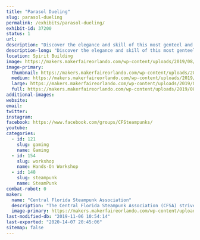 ```yaml
---
title: "Parasol Dueling"
slug: parasol-dueling
permalink: /exhibits/parasol-dueling/
exhibit-id: 37200
status: 1
url: 
description: "Discover the elegance and skill of this most genteel and worthy competition! Learn the rules of this honorable sport for ladies and observe demonstrations via this interactive activity. Through skillful turns and placements of parasols; precise timing; and through coquettish flirtations, competitors will challenge each other in this Steampunk battle of flair. Demonstration parasols available upon request."
description-long: "Discover the elegance and skill of this most genteel and worthy competition! Learn the rules of this honorable sport for ladies and observe demonstrations via this interactive activity. Through skillful turns and placements of parasols; precise timing; and through coquettish flirtations, competitors will challenge each other in this Steampunk battle of flair. Demonstration parasols available upon request."
location: Spirit Building
image: https://makers.makerfaireorlando.com/wp-content/uploads/2019/08/PD-booth.jpg
image-primary:
  thumbnail: https://makers.makerfaireorlando.com/wp-content/uploads/2019/08/PD-booth-150x150.jpg
  medium: https://makers.makerfaireorlando.com/wp-content/uploads/2019/08/PD-booth-225x300.jpg
  large: https://makers.makerfaireorlando.com/wp-content/uploads/2019/08/PD-booth.jpg
  full: https://makers.makerfaireorlando.com/wp-content/uploads/2019/08/PD-booth.jpg
additional-images:
website: 
email: 
twitter: 
instagram: 
facebook: https://www.facebook.com/groups/CFSteampunks/
youtube: 
categories:
  - id: 121
    slug: gaming
    name: Gaming
  - id: 154
    slug: workshop
    name: Hands-On Workshop
  - id: 148
    slug: steampunk
    name: SteamPunk
combat-robot: 0
maker:
  name: "Central Florida Steampunk Association"
  description: "The Central Florida Steampunk Association (CFSA) strives to bring Steampunk to anyone who is interested in the genre, or interested in learning how we make our props and costumes.  Our members have experience in leather working, jewelry making, sewing, prop making, simple wearable electronics, and much more.  We frequently hold classes in an effort to share our knowledge base and encourage learners to try new skills.  We'll have several items on display to showcase some of the skills and classes we have to offer.  "
  image-primary: https://makers.makerfaireorlando.com/wp-content/uploads/2017/10/Adobe-Spark-1-1024x1024.jpg
last-modified-db: "2019-11-06 10:54:14"
last-exported: "2020-14-07 20:45:06"
sitemap: false
---
```

